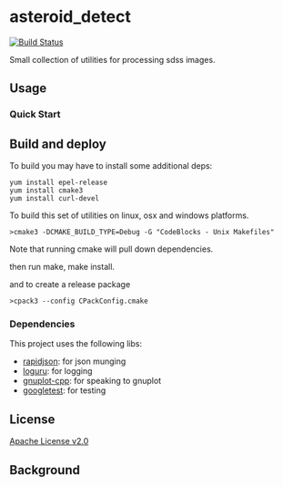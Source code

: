 # asteroid_detect
[![Build Status](https://travis-ci.org/xquery/asteroid_detect.svg?branch=master)](https://travis-ci.org/xquery/asteroid_detect)


Small collection of utilities for processing sdss images.

## Usage


### Quick Start

## Build and deploy

To build you may have to install some additional deps:
```
yum install epel-release
yum install cmake3
yum install curl-devel
```

To build this set of utilities on linux, osx and windows platforms.

```
>cmake3 -DCMAKE_BUILD_TYPE=Debug -G "CodeBlocks - Unix Makefiles"
```

Note that running cmake will pull down dependencies.

then run make, make install.

and to create a release package
```
>cpack3 --config CPackConfig.cmake
```

### Dependencies
This project uses the following libs:

* [rapidjson](https://github.com/miloyip/rapidjson): for json munging
* [loguru](https://github.com/emilk/loguru): for logging
* [gnuplot-cpp](https://github.com/orbitcowboy/gnuplot-cpp): for speaking to gnuplot
* [googletest](https://github.com/google/googletest): for testing

## License

[Apache License v2.0](LICENSE)

## Background
